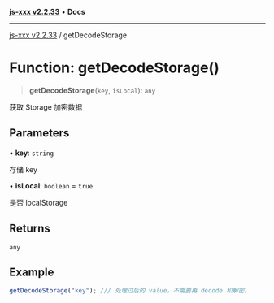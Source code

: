 [**js-xxx v2.2.33**](../README.md) • **Docs**

***

[js-xxx v2.2.33](../README.md) / getDecodeStorage

# Function: getDecodeStorage()

> **getDecodeStorage**(`key`, `isLocal`): `any`

获取 Storage 加密数据

## Parameters

• **key**: `string`

存储 key

• **isLocal**: `boolean` = `true`

是否 localStorage

## Returns

`any`

## Example

```ts
getDecodeStorage("key"); /// 处理过后的 value，不需要再 decode 和解密。
```
